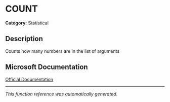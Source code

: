 # COUNT

**Category:** Statistical

## Description
Counts how many numbers are in the list of arguments

## Microsoft Documentation
[Official Documentation](https://support.microsoft.com//en-us/office/count-function-a59cd7fc-b623-4d93-87a4-d23bf411294c)

---
*This function reference was automatically generated.*
